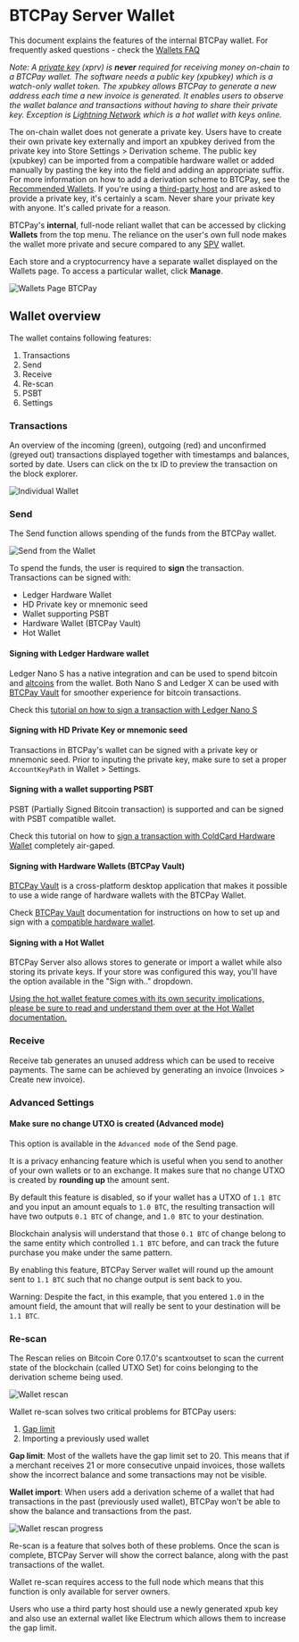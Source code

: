 # BTCPay Server Wallet

This document explains the features of the internal BTCPay wallet. For frequently asked questions - check the [Wallets FAQ](FAQ/FAQ-Wallet.md)

*Note: A [private key](https://en.bitcoin.it/wiki/Private_key) (xprv) is **never** required for receiving money on-chain to a BTCPay wallet. The software needs a public key (xpubkey) which is a watch-only wallet token. The xpubkey allows BTCPay to generate a new address each time a new invoice is generated. It enables users to observe the wallet balance and transactions without having to share their private key. Exception is [Lightning Network](LightningNetwork.md) which is a hot wallet with keys online.*

The on-chain wallet does not generate a private key. Users have to create their own private key externally and import an xpubkey derived from the private key into Store Settings > Derivation scheme.  The public key (xpubkey) can be imported from a compatible hardware wallet or added manually by pasting the key into the field and adding an appropriate suffix. For more information on how to add a derivation scheme to BTCPay, see the [Recommended Wallets](ConnectWallet.md). If you're using a [third-party host](ThirdPartyHosting.md) and are asked to provide a private key, it's certainly a scam. Never share your private key with anyone. It's called private for a reason.

BTCPay's **internal**, full-node reliant wallet that can be accessed by clicking **Wallets** from the top menu. The reliance on the user's own full node makes the wallet more private and secure compared to any [SPV](https://en.bitcoin.it/wiki/Thin_Client_Security#Simplified_Payment_Verification_.28SPV.29) wallet.

Each store and a cryptocurrency have a separate wallet displayed on the Wallets page. To access a particular wallet, click **Manage**.

![Wallets Page BTCPay](/img/BTCPayWallets1.png)

## Wallet overview

The wallet contains following features:

1. Transactions
2. Send 
3. Receive
4. Re-scan
5. PSBT 
6. Settings

### Transactions

An overview of the incoming (green), outgoing (red) and unconfirmed (greyed out) transactions displayed together with timestamps and balances, sorted by date. Users can click on the tx ID to preview the transaction on the block explorer.

![Individual Wallet](/img/BTCPayWallets2.png)

### Send

The Send function allows spending of the funds from the BTCPay wallet.

![Send from the Wallet](/img/BTCPayWallets3.png)

To spend the funds, the user is required to **sign** the transaction. Transactions can be signed with:

- Ledger Hardware Wallet
- HD Private key or mnemonic seed
- Wallet supporting PSBT
- Hardware Wallet (BTCPay Vault)
- Hot Wallet

#### Signing with Ledger Hardware wallet

Ledger Nano S has a native integration and can be used to spend bitcoin and [altcoins](Altcoins.md) from the wallet. Both Nano S and Ledger X can be used with [BTCPay Vault](Vault.md) for smoother experience for bitcoin transactions.

Check this [tutorial on how to sign a transaction with Ledger Nano S](LedgerWallet.md#spending-from-btcpay-server-wallet-with-ledger)

#### Signing with HD Private Key or mnemonic seed

Transactions in BTCPay's wallet can be signed with a private key or mnemonic seed. Prior to inputing the private key, make sure to set a proper `AccountKeyPath` in Wallet > Settings.

#### Signing with a wallet supporting PSBT

PSBT (Partially Signed Bitcoin transaction) is supported and can be signed with PSBT compatible wallet.

Check this tutorial on how to [sign a transaction with ColdCard Hardware Wallet](ColdCardWallet.md#spending-from-btcpay-server-wallet-with-coldcard-psbt) completely air-gaped.

#### Signing with Hardware Wallets (BTCPay Vault)

[BTCPay Vault](https://blog.btcpayserver.org/btcpay-vault/) is a cross-platform desktop application that makes it possible to use a wide range of hardware wallets with the BTCPay Wallet.

Check [BTCPay Vault](Vault.md) documentation for instructions on how to set up and sign with a [compatible hardware wallet](https://github.com/bitcoin-core/HWI#device-support).

#### Signing with a Hot Wallet

BTCPay Server also allows stores to generate or import a wallet while also storing its private keys. If your store was configured this way, you'll have the option available in the "Sign with.." dropdown.

[Using the hot wallet feature comes with its own security implications, please be sure to read and understand them over at the Hot Wallet documentation.](HotWallet.md)

### Receive

Receive tab generates an unused address which can be used to receive payments. The same can be achieved by generating an invoice (Invoices > Create new invoice).

### Advanced Settings

#### Make sure no change UTXO is created (Advanced mode)

This option is available in the `Advanced mode` of the Send page.

It is a privacy enhancing feature which is useful when you send to another of your own wallets or to an exchange. It makes sure that no change UTXO is created by **rounding up** the amount sent.

By default this feature is disabled, so if your wallet has a UTXO of `1.1 BTC` and you input an amount equals to `1.0 BTC`, the resulting transaction will have two outputs `0.1 BTC` of change, and `1.0 BTC` to your destination.

Blockchain analysis will understand that those `0.1 BTC` of change belong to the same entity which controlled `1.1 BTC` before, and can track the future purchase you make under the same pattern.

By enabling this feature, BTCPay Server wallet will round up the amount sent to `1.1 BTC` such that no change output is sent back to you.

Warning: Despite the fact, in this example, that you entered `1.0` in the amount field, the amount that will really be sent to your destination will be `1.1 BTC`.

### Re-scan

The Rescan relies on Bitcoin Core 0.17.0's scantxoutset to scan the current state of the blockchain (called UTXO Set) for coins belonging to the derivation scheme being used. 

![Wallet rescan](/img/BTCPayWallets4.png)

Wallet re-scan solves two critical problems for BTCPay users:

1. [Gap limit](FAQ/FAQ-Wallet.md#missing-payments-in-my-software-or-hardware-wallet)
2. Importing a previously used wallet

**Gap limit**: Most of the wallets have the gap limit set to 20. This means that if a merchant receives 21 or more consecutive unpaid invoices, those wallets show the incorrect balance and some transactions may not be visible.

**Wallet import**: When users add a derivation scheme of a wallet that had transactions in the past (previously used wallet), BTCPay won't be able to show the balance and transactions from the past.

![Wallet rescan progress](/img/BTCPayWallets5.png)

Re-scan is a feature that solves both of these problems. Once the scan is complete, BTCPay Server will show the correct balance, along with the past transactions of the wallet. 

Wallet re-scan requires access to the full node which means that this function is only available for server owners.

Users who use a third party host should use a newly generated xpub key and also use an external wallet like Electrum which allows them to increase the gap limit.
